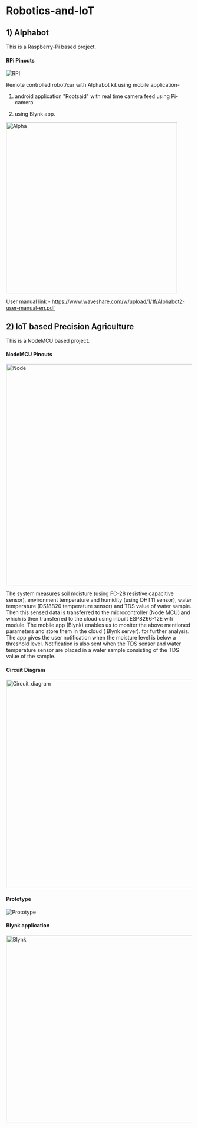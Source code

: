 # Robotics-and-IoT

## 1) Alphabot

This is a Raspberry-Pi based project.

#### RPi Pinouts

![RPI](https://github.com/Aditya20101/Robotics-and-IoT/assets/75621797/30382365-93ad-4eb5-865c-7cc8d6d907cc)


Remote controlled robot/car with Alphabot kit using  mobile application-

1) android application "Rootsaid" with real time camera feed using Pi-camera. 

2) using Blynk app.

<img width="464" alt="Alpha" src="https://github.com/Aditya20101/Robotics-and-IoT/assets/75621797/e80b7fec-4b72-426c-87fe-24a18f57194a">

User manual link - https://www.waveshare.com/w/upload/1/1f/Alphabot2-user-manual-en.pdf




## 2) IoT based Precision Agriculture

This is a NodeMCU based project.

#### NodeMCU Pinouts
<img width="600" alt="Node" src="https://github.com/Aditya20101/Robotics-and-IoT/assets/75621797/e9140596-e571-4847-8abe-91776f611e01">


The system measures soil moisture (using FC-28 resistive capacitive sensor), environment temperature and humidity (using DHT11 sensor), water temperature (DS18B20 temperature sensor) and TDS value of water sample. Then this sensed data is transferred to the microcontroller (Node MCU) and which is then transferred to the cloud using inbuilt ESP8266-12E wifi module. The mobile app (Blynk) enables us to moniter the above mentioned parameters and store them in the cloud ( Blynk server). for further analysis. The app gives the user notification when the moisture level is below a threshold level. Notification is also sent when the TDS sensor and water temperature sensor are placed in a water sample consisting of the TDS value of the sample.

#### Circuit Diagram

<img width="566" alt="Circuit_diagram" src="https://github.com/Aditya20101/Robotics-and-IoT/assets/75621797/f497e2eb-862f-41d7-8fdf-2b1ce18137ed">


#### Prototype

![Prototype](https://github.com/Aditya20101/Robotics-and-IoT/assets/75621797/af932521-0cb4-477d-83e2-378aacaf5520)


#### Blynk application

<img width="506" alt="Blynk" src="https://github.com/Aditya20101/Robotics-and-IoT/assets/75621797/156185bf-315c-4840-82f5-05991102e905">




